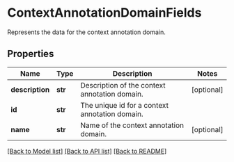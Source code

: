 # ContextAnnotationDomainFields

Represents the data for the context annotation domain.

## Properties
Name | Type | Description | Notes
------------ | ------------- | ------------- | -------------
**description** | **str** | Description of the context annotation domain. | [optional] 
**id** | **str** | The unique id for a context annotation domain. | 
**name** | **str** | Name of the context annotation domain. | [optional] 

[[Back to Model list]](../README.md#documentation-for-models) [[Back to API list]](../README.md#documentation-for-api-endpoints) [[Back to README]](../README.md)


